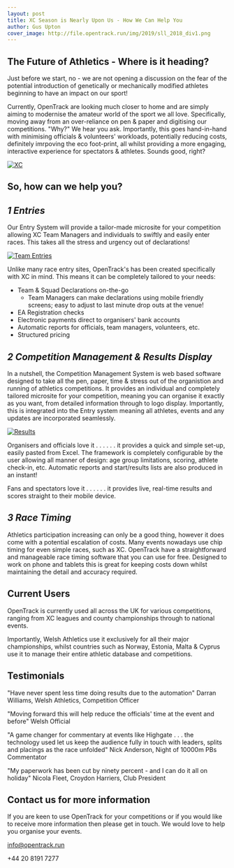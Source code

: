 ```yaml
---
layout: post
title: XC Season is Nearly Upon Us - How We Can Help You
author: Gus Upton
cover_image: http://file.opentrack.run/img/2019/sll_2018_div1.png
---
```



## The Future of Athletics - Where is it heading?

Just before we start, no - we are not opening a discussion on the fear of the potential introduction of genetically or mechanically modified athletes beginning to have an impact on our sport!

Currently, OpenTrack are looking much closer to home and are simply aiming to modernise the amateur world of the sport we all love. Specifically, moving away from an over-reliance on pen & paper and digitising our competitions. "Why?" We hear you ask. Importantly, this goes hand-in-hand with minimising officials & volunteers' workloads, potentially reducing costs, definitely imrpoving the eco foot-print, all whilst providing a more engaging, interactive experience for spectators & athletes. Sounds good, right?


[![XC](http://file.opentrack.run/img/2019/sll_2018_div1.png)](http://file.opentrack.run/img/2019/sll_2018_div1.png)

## So, how can we help you?

## _1 Entries_

Our Entry System will provide a tailor-made microsite for your competition allowing XC Team Managers and individuals to swiftly and easily enter races. This takes all the stress and urgency out of declarations!

[![Team Entries](http://file.opentrack.run/img/2019/team_entries_xc.png)](http://file.opentrack.run/img/2019/team_entries_xc.png)

Unlike many race entry sites, OpenTrack's has been created specifically with XC in mind. This means it can be completely tailored to your needs:

- Team & Squad Declarations on-the-go
	- Team Managers can make declarations using mobile friendly screens; easy to adjust to last minute drop outs at the venue!
- EA Registration checks
- Electronic payments direct to organisers' bank accounts
- Automatic reports for officials, team managers, volunteers, etc.
- Structured pricing

## _2 Competition Management & Results Display_

In a nutshell, the Competition Management System is web based software designed to take all the pen, paper, time & stress out of the organistion and running of athletics competitions. It provides an individual and completely tailored microsite for your competition, meaning you can organise it exactly as you want, from detailed information through to logo display. Importantly, this is integrated into the Entry system meaning all athletes, events and any updates are incorporated seamlessly. 

[![Results](http://file.opentrack.run/img/2019/not_results3.jpg)](http://file.opentrack.run/img/2019/not_results3.jpg)

Organisers and officials love it . . . 
 	. . .  it provides a quick and simple set-up, easily pasted from Excel. The framework is completely configurable by the user allowing all manner of design: age group limitations, scoring, athlete check-in, etc. Automatic reports and start/results lists are also produced in an instant!

Fans and spectators love it . . . 
	 . . . it provides live, real-time results and scores straight to their mobile device. 

## _3 Race Timing_

Athletics participation increasing can only be a good thing, however it does come with a potential escalation of costs. Many events nowadays use chip timing for even simple races, such as XC. OpenTrack have a straightforward and manageable race timing software that you can use for free. Designed to work on phone and tablets this is great for keeping costs down whilst maintaining the detail and accuracy required. 

## Current Users

OpenTrack is currently used all across the UK for various competitions, ranging from XC leagues and county championships through to national events. 

Importantly, Welsh Athletics use it exclusively for all their major championships, whilst countries such as Norway, Estonia, Malta & Cyprus use it to manage their entire athletic database and competitions. 

## Testimonials

"Have never spent less time doing results due to the automation"
	Darran Williams, Welsh Athletics, Competition Officer

"Moving forward this will help reduce the officials' time at the event and before"
	Welsh Official

"A game changer for commentary at events like Highgate . . . the technology used let us keep the audience fully in touch with leaders, splits and placings as the race unfolded"
	Nick Anderson, Night of 10000m PBs Commentator

"My paperwork has been cut by ninety percent - and I can do it all on holiday"
	Nicola Fleet, Croydon Harriers, Club President

## Contact us for more information

If you are keen to use OpenTrack for your competitions or if you would like to receive more information then please get in touch. We  would love to help you organise your events.

info@opentrack.run

+44 20 8191 7277 